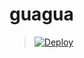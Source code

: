 # guagua
> [![Deploy](https://www.herokucdn.com/deploy/button.png)](https://dashboard.heroku.com/new?template=https://github.com/cenxiuji/guagua)

